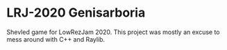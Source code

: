 # LRJ-2020 Genisarboria

Shevled game for LowRezJam 2020. This project was mostly an excuse to mess around with C++ and Raylib.
